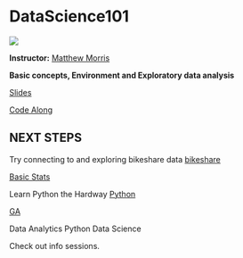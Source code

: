 # DataScience101

![](https://ga-core.s3.amazonaws.com/production/uploads/program/default_image/1560/thumb_data_science.jpg)


<b/>Instructor:</b> <a href="https://www.linkedin.com/in/matthew-morris-4a58b72b/">Matthew Morris</a>

<!-- **Note:** Prior to the first day of class complete the 10-15 hours of pre-work in order to be properly prepared for class [(prework)](https://gist.github.com/kevinmcalear/9e5625d5eac58fe35de8#account) -->

**Basic concepts, Environment and Exploratory data analysis**

[Slides](https://github.com/Morrisdata/DataScience101/blob/master/gitPYTHON%20SETUP.pdf) 

[Code Along](https://github.com/Morrisdata/DataScience101/blob/master/DS_intro.ipynb)

## NEXT STEPS
Try connecting to and exploring bikeshare data
[bikeshare](https://github.com/Morrisdata/DataScience101/blob/master/bikeshare.csv)

[Basic Stats](https://www.khanacademy.org/math/statistics-probability)

Learn Python the Hardway
[Python](https://learnpythonthehardway.org/book/)

[GA](https://generalassemb.ly/education/ga-seattle-homecoming/seattle)

Data Analytics
Python
Data Science

Check out info sessions.
